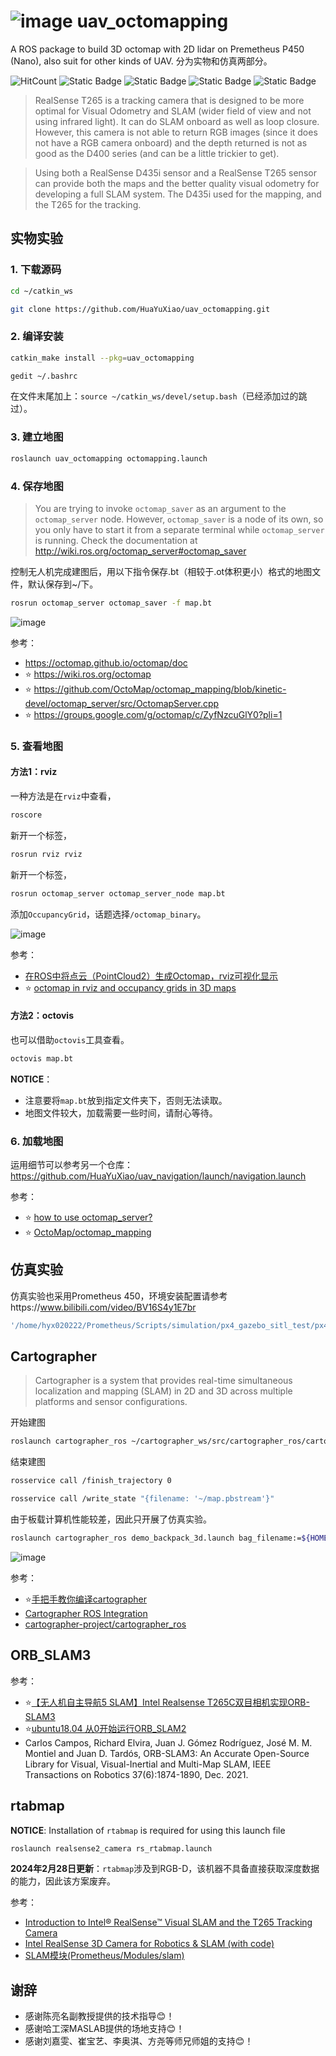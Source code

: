 # ![image](Img/logo_rt_200.png) uav_octomapping

A ROS package to build 3D octomap with 2D lidar on Premetheus P450 (Nano), also suit for other kinds of UAV. 分为实物和仿真两部分。

![HitCount](https://img.shields.io/endpoint?url=https%3A%2F%2Fhits.dwyl.com%2FHuaYuXiao%2FUAV_octomapping.json%3Fcolor%3Dpink)
![Static Badge](https://img.shields.io/badge/ROS-melodic-22314E?logo=ros)
![Static Badge](https://img.shields.io/badge/Ubuntu-18.04.6-E95420?logo=ubuntu)
![Static Badge](https://img.shields.io/badge/C%2B%2B-11-00599C?logo=cplusplus)
![Static Badge](https://img.shields.io/badge/NVIDIA-Jetson_Nano-76B900?LOGO=nvidia)


> RealSense T265 is a tracking camera that is designed to be more optimal for Visual Odometry and SLAM (wider field of view and not using infrared light). It can do SLAM onboard as well as loop closure. However, this camera is not able to return RGB images (since it does not have a RGB camera onboard) and the depth returned is not as good as the D400 series (and can be a little trickier to get).

> Using both a RealSense D435i sensor and a RealSense T265 sensor can provide both the maps and the better quality visual odometry for developing a full SLAM system. The D435i used for the mapping, and the T265 for the tracking.


## 实物实验

### 1. 下载源码

```bash
cd ~/catkin_ws
```

```bash
git clone https://github.com/HuaYuXiao/uav_octomapping.git
```


### 2. 编译安装

```bash
catkin_make install --pkg=uav_octomapping
```

```bash
gedit ~/.bashrc
```

在文件末尾加上：`source ~/catkin_ws/devel/setup.bash`（已经添加过的跳过）。


### 3. 建立地图

```bash
roslaunch uav_octomapping octomapping.launch
```


### 4. 保存地图

> You are trying to invoke `octomap_saver` as an argument to the `octomap_server` node. However, `octomap_saver` is a node of its own, so you only have to start it from a separate terminal while `octomap_server` is running. Check the documentation at http://wiki.ros.org/octomap_server#octomap_saver


控制无人机完成建图后，用以下指令保存.bt（相较于.ot体积更小）格式的地图文件，默认保存到~/下。

```bash
rosrun octomap_server octomap_saver -f map.bt
```

![image](Log/2024-03-11/%E6%97%A0%E6%A0%87%E9%A2%98.png)


参考：
- https://octomap.github.io/octomap/doc
- ⭐️ https://wiki.ros.org/octomap
- ⭐️ https://github.com/OctoMap/octomap_mapping/blob/kinetic-devel/octomap_server/src/OctomapServer.cpp
- ⭐️ https://groups.google.com/g/octomap/c/ZyfNzcuGlY0?pli=1


### 5. 查看地图

#### 方法1：rviz

一种方法是在`rviz`中查看，

```bash
roscore
```

新开一个标签，

```bash
rosrun rviz rviz
```

新开一个标签，

```bash
rosrun octomap_server octomap_server_node map.bt
```

添加`OccupancyGrid`，话题选择`/octomap_binary`。

![image](Log/2024-03-15/Snipaste_2024-03-15_14-38-27.png)

参考：
- [在ROS中将点云（PointCloud2）生成Octomap，rviz可视化显示](https://blog.csdn.net/qq_41816368/article/details/133929136)
- ⭐️ [octomap in rviz and occupancy grids in 3D maps](https://robotics.stackexchange.com/questions/41362/octomap-in-rviz-and-occupancy-grids-in-3d-maps)

#### 方法2：octovis

也可以借助`octovis`工具查看。

```bash
octovis map.bt
```

**NOTICE**：
- 注意要将`map.bt`放到指定文件夹下，否则无法读取。
- 地图文件较大，加载需要一些时间，请耐心等待。


### 6. 加载地图

运用细节可以参考另一个仓库：https://github.com/HuaYuXiao/uav_navigation/launch/navigation.launch

参考：
- ⭐ [how to use octomap_server?](https://answers.ros.org/question/361841/how-to-use-octomap_server/)
- ⭐ [OctoMap/octomap_mapping](https://github.com/OctoMap/octomap_mapping/blob/kinetic-devel/octomap_server/launch/octomap_tracking_server.launch)



## 仿真实验

仿真实验也采用Prometheus 450，环境安装配置请参考https://www.bilibili.com/video/BV16S4y1E7br

```bash
'/home/hyx020222/Prometheus/Scripts/simulation/px4_gazebo_sitl_test/px4_sitl_indoor.sh'
```







## Cartographer

> Cartographer is a system that provides real-time simultaneous localization and mapping (SLAM) in 2D and 3D across multiple platforms and sensor configurations.

开始建图

```bash
roslaunch cartographer_ros ~/cartographer_ws/src/cartographer_ros/cartographer_ros/launch/demo_backpack_3d.launch
```

结束建图

```bash
rosservice call /finish_trajectory 0
```

```bash
rosservice call /write_state "{filename: '~/map.pbstream'}"
```

由于板载计算机性能较差，因此只开展了仿真实验。

```bash
roslaunch cartographer_ros demo_backpack_3d.launch bag_filename:=${HOME}/Downloads/b3-2016-04-05-14-14-00.bag
```

![image](https://github.com/HuaYuXiao/UAV-Dynamic-Obstacle-Avoidance/assets/117464811/fb10c834-d753-452b-b0a5-3b5b0b7bae20)

参考：
- ⭐[手把手教你编译cartographer](https://www.bilibili.com/video/BV19P4y1X7Hj)
- [Cartographer ROS Integration](https://google-cartographer-ros.readthedocs.io/en/latest/)
- [cartographer-project/cartographer_ros](https://github.com/cartographer-project/cartographer_ros)



## ORB_SLAM3


参考：
- ⭐[【无人机自主导航5 SLAM】Intel Realsense T265C双目相机实现ORB-SLAM3](https://dgzc.ganahe.top/ganahe/2021/wrjzzdhsjirtsmxj.html)
- ⭐[ubuntu18.04 从0开始运行ORB_SLAM2](https://www.bilibili.com/video/BV1hQ4y127xJ)
- Carlos Campos, Richard Elvira, Juan J. Gómez Rodríguez, José M. M. Montiel and Juan D. Tardós, ORB-SLAM3: An Accurate Open-Source Library for Visual, Visual-Inertial and Multi-Map SLAM, IEEE Transactions on Robotics 37(6):1874-1890, Dec. 2021.



## rtabmap

**NOTICE**: Installation of `rtabmap` is required for using this launch file

<!--
```bash
sudo apt-get install ros-melodic-rtabmap-ros
```
-->

```bash
roslaunch realsense2_camera rs_rtabmap.launch
```

**2024年2月28日更新**：`rtabmap`涉及到RGB-D，该机器不具备直接获取深度数据的能力，因此该方案废弃。

参考：
- [Introduction to Intel® RealSense™ Visual SLAM and the T265 Tracking Camera](https://dev.intelrealsense.com/docs/intel-realsensetm-visual-slam-and-the-t265-tracking-camera)
- [Intel RealSense 3D Camera for Robotics & SLAM (with code)](https://www.robotsforroboticists.com/realsense-usage-robotics-slam/)
- [SLAM模块(Prometheus/Modules/slam)](https://docs.amovlab.com/prometheuswiki/#/src/P450%E4%BD%BF%E7%94%A8%E6%89%8B%E5%86%8C/%E8%BD%AF%E4%BB%B6%E4%BB%8B%E7%BB%8D?id=slam%e6%a8%a1%e5%9d%97prometheusmodulesslam-)



## 谢辞
- 感谢陈亮名副教授提供的技术指导😊！
- 感谢哈工深MASLAB提供的场地支持😊！
- 感谢刘嘉雯、崔宝艺、李奥淇、方尧等师兄师姐的支持😊！
